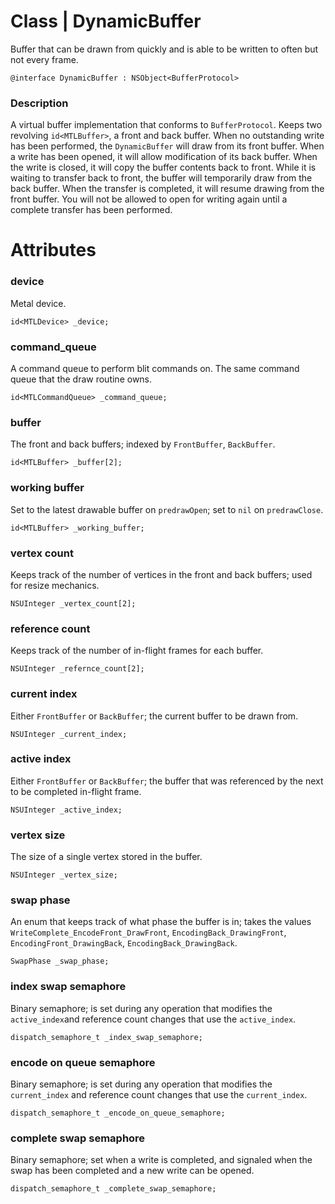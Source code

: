 # **Class** | DynamicBuffer
Buffer that can be drawn from quickly and is able to be written to often but not every frame.
```
@interface DynamicBuffer : NSObject<BufferProtocol>
```

### Description
A virtual buffer implementation that conforms to `BufferProtocol`. Keeps two revolving `id<MTLBuffer>`, a front and back buffer. When no outstanding write has been performed, the `DynamicBuffer` will draw from its front buffer. When a write has been opened, it will allow modification of its back buffer. When the write is closed, it will copy the buffer contents back to front. While it is waiting to transfer back to front, the buffer will temporarily draw from the back buffer. When the transfer is completed, it will resume drawing from the front buffer. You will not be allowed to open for writing again until a complete transfer has been performed.

# Attributes
### device
Metal device.
```
id<MTLDevice> _device;
```

### command_queue
A command queue to perform blit commands on. The same command queue that the draw routine owns.
```
id<MTLCommandQueue> _command_queue;
```

### buffer
The front and back buffers; indexed by `FrontBuffer`, `BackBuffer`.
```
id<MTLBuffer> _buffer[2];
```

### working buffer
Set to the latest drawable buffer on `predrawOpen`; set to `nil` on `predrawClose`.
```
id<MTLBuffer> _working_buffer;
```

### vertex count
Keeps track of the number of vertices in the front and back buffers; used for resize mechanics.
```
NSUInteger _vertex_count[2];
```

### reference count
Keeps track of the number of in-flight frames for each buffer.
```
NSUInteger _refernce_count[2];
```

### current index
Either `FrontBuffer` or `BackBuffer`; the current buffer to be drawn from.
```
NSUInteger _current_index; 
```

### active index
Either `FrontBuffer` or `BackBuffer`; the buffer that was referenced by the next to be completed in-flight frame.
```
NSUInteger _active_index;
```

### vertex size
The size of a single vertex stored in the buffer.
```
NSUInteger _vertex_size;
```

### swap phase
An enum that keeps track of what phase the buffer is in; takes the values `WriteComplete_EncodeFront_DrawFront`, `EncodingBack_DrawingFront`, `EncodingFront_DrawingBack`, `EncodingBack_DrawingBack`.
```
SwapPhase _swap_phase;
```

### index swap semaphore
Binary semaphore; is set during any operation that modifies the `active_index`and reference count changes that use the `active_index`.
```
dispatch_semaphore_t _index_swap_semaphore;
```

### encode on queue semaphore
Binary semaphore; is set during any operation that modifies the `current_index` and reference count changes that use the `current_index`.
```
dispatch_semaphore_t _encode_on_queue_semaphore;
```


### complete swap semaphore
Binary semaphore; set when a write is completed, and signaled when the swap has been completed and a new write can be opened.
```
dispatch_semaphore_t _complete_swap_semaphore;
```
